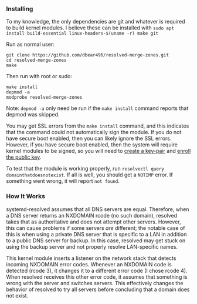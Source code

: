 ### Installing
To my knowledge, the only dependencies are git and whatever is required to build kernel modules. I believe these can be installed with `sudo apt install build-essential linux-headers-$(uname -r) make git`

Run as normal user:
```
git clone https://github.com/dbear496/resolved-merge-zones.git
cd resolved-merge-zones
make
```
Then run with root or sudo:
```
make install
depmod -a
modprobe resolved-merge-zones
```
Note: `depmod -a` only need be run if the `make install` command reports that depmod was skipped.

You may get SSL errors from the `make install` command, and this indicates that the command could not automatically sign the module. If you do not have secure boot enabled, then you can likely ignore the SSL errors. However, if you have secure boot enabled, then the system will require kernel modules to be signed, so you will need to [create a key-pair](https://wiki.gentoo.org/wiki/Signed_kernel_module_support#Building_the_kernel_with_proper_keys) and [enroll the public key](https://ubuntu.com/blog/how-to-sign-things-for-secure-boot).

To test that the module is working properly, run `resolvectl query domainthatdoesnotexist`. If all is well, you should get a `NOTIMP` error. If something went wrong, it will report `not found`.

### How It Works
systemd-resolved assumes that all DNS servers are equal. Therefore, when a DNS server returns an NXDOMAIN rcode (no such domain), resolved takes that as authoritative and does not attempt other servers. However, this can cause problems if some servers _are_ different; the notable case of this is when using a private DNS server that is specific to a LAN in addition to a public DNS server for backup. In this case, resolved may get stuck on using the backup server and not properly resolve LAN-specific names.

This kernel module inserts a listener on the network stack that detects incoming NXDOMAIN error codes. Whenever an NXDOMAIN code is detected (rcode 3), it changes it to a different error code (I chose rcode 4). When resolved receives this other error code, it assumes that something is wrong with the server and switches servers. This effectively changes the behavior of resolved to try all servers before concluding that a domain does not exist.
